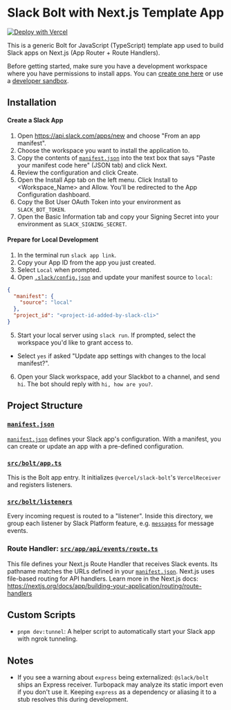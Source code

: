 # Slack Bolt with Next.js Template App

[![Deploy with Vercel](https://vercel.com/button)](https://vercel.com/new)

This is a generic Bolt for JavaScript (TypeScript) template app used to build Slack apps on Next.js (App Router + Route Handlers).

Before getting started, make sure you have a development workspace where you have permissions to install apps. You can [create one here](https://slack.com/create) or use a [developer sandbox](https://api.slack.com/developer-program).

## Installation

#### Create a Slack App

1. Open https://api.slack.com/apps/new and choose "From an app manifest".
2. Choose the workspace you want to install the application to.
3. Copy the contents of [`manifest.json`](./manifest.json) into the text box that says "Paste your manifest code here" (JSON tab) and click Next.
4. Review the configuration and click Create.
5. Open the Install App tab on the left menu. Click Install to <Workspace_Name> and Allow. You'll be redirected to the App Configuration dashboard.
6. Copy the Bot User OAuth Token into your environment as `SLACK_BOT_TOKEN`.
7. Open the Basic Information tab and copy your Signing Secret into your environment as `SLACK_SIGNING_SECRET`.

#### Prepare for Local Development

1. In the terminal run `slack app link`.
2. Copy your App ID from the app you just created.
3. Select `Local` when prompted.
4. Open [`.slack/config.json`](./.slack/config.json) and update your manifest source to `local`:
```json
{
  "manifest": {
    "source": "local"
  },
  "project_id": "<project-id-added-by-slack-cli>"
}
```
5. Start your local server using `slack run`. If prompted, select the workspace you'd like to grant access to. 
- Select `yes` if asked "Update app settings with changes to the local manifest?".

6. Open your Slack workspace, add your Slackbot to a channel, and send `hi`. The bot should reply with `hi, how are you?`.

## Project Structure

### [`manifest.json`](./manifest.json)

[`manifest.json`](./manifest.json) defines your Slack app's configuration. With a manifest, you can create or update an app with a pre-defined configuration.

### [`src/bolt/app.ts`](./src/bolt/app.ts)

This is the Bolt app entry. It initializes `@vercel/slack-bolt`'s `VercelReceiver` and registers listeners.

### [`src/bolt/listeners`](./src/bolt/listeners)

Every incoming request is routed to a "listener". Inside this directory, we group each listener by Slack Platform feature, e.g. [`messages`](./src/bolt/listeners/messages) for message events.

### Route Handler: [`src/app/api/events/route.ts`](./src/app/api/events/route.ts)

This file defines your Next.js Route Handler that receives Slack events. Its pathname matches the URLs defined in your [`manifest.json`](./manifest.json). Next.js uses file-based routing for API handlers. Learn more in the Next.js docs: https://nextjs.org/docs/app/building-your-application/routing/route-handlers

## Custom Scripts
- `pnpm dev:tunnel`: A helper script to automatically start your Slack app with ngrok tunneling.

## Notes
- If you see a warning about `express` being externalized: `@slack/bolt` ships an Express receiver. Turbopack may analyze its static import even if you don't use it. Keeping `express` as a dependency or aliasing it to a stub resolves this during development.
